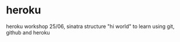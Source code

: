 heroku
======

heroku workshop 25/06, sinatra structure "hi world" to learn using git, github and heroku
